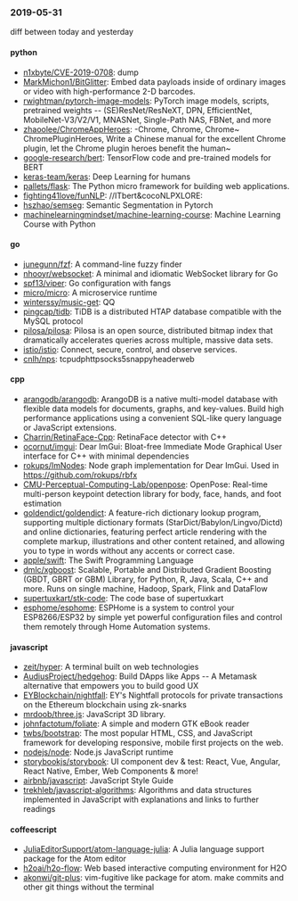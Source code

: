 ### 2019-05-31
diff between today and yesterday

#### python
* [n1xbyte/CVE-2019-0708](https://github.com/n1xbyte/CVE-2019-0708): dump
* [MarkMichon1/BitGlitter](https://github.com/MarkMichon1/BitGlitter):  Embed data payloads inside of ordinary images or video with high-performance 2-D barcodes.
* [rwightman/pytorch-image-models](https://github.com/rwightman/pytorch-image-models): PyTorch image models, scripts, pretrained weights -- (SE)ResNet/ResNeXT, DPN, EfficientNet, MobileNet-V3/V2/V1, MNASNet, Single-Path NAS, FBNet, and more
* [zhaoolee/ChromeAppHeroes](https://github.com/zhaoolee/ChromeAppHeroes): -Chrome, Chrome, Chrome~ ChromePluginHeroes, Write a Chinese manual for the excellent Chrome plugin, let the Chrome plugin heroes benefit the human~
* [google-research/bert](https://github.com/google-research/bert): TensorFlow code and pre-trained models for BERT
* [keras-team/keras](https://github.com/keras-team/keras): Deep Learning for humans
* [pallets/flask](https://github.com/pallets/flask): The Python micro framework for building web applications.
* [fighting41love/funNLP](https://github.com/fighting41love/funNLP): //ITbert&cocoNLPXLORE:
* [hszhao/semseg](https://github.com/hszhao/semseg): Semantic Segmentation in Pytorch
* [machinelearningmindset/machine-learning-course](https://github.com/machinelearningmindset/machine-learning-course):  Machine Learning Course with Python

#### go
* [junegunn/fzf](https://github.com/junegunn/fzf):  A command-line fuzzy finder
* [nhooyr/websocket](https://github.com/nhooyr/websocket): A minimal and idiomatic WebSocket library for Go
* [spf13/viper](https://github.com/spf13/viper): Go configuration with fangs
* [micro/micro](https://github.com/micro/micro): A microservice runtime
* [winterssy/music-get](https://github.com/winterssy/music-get): QQ
* [pingcap/tidb](https://github.com/pingcap/tidb): TiDB is a distributed HTAP database compatible with the MySQL protocol
* [pilosa/pilosa](https://github.com/pilosa/pilosa): Pilosa is an open source, distributed bitmap index that dramatically accelerates queries across multiple, massive data sets.
* [istio/istio](https://github.com/istio/istio): Connect, secure, control, and observe services.
* [cnlh/nps](https://github.com/cnlh/nps): tcpudphttpsocks5snappyheaderweb

#### cpp
* [arangodb/arangodb](https://github.com/arangodb/arangodb):  ArangoDB is a native multi-model database with flexible data models for documents, graphs, and key-values. Build high performance applications using a convenient SQL-like query language or JavaScript extensions.
* [Charrin/RetinaFace-Cpp](https://github.com/Charrin/RetinaFace-Cpp): RetinaFace detector with C++
* [ocornut/imgui](https://github.com/ocornut/imgui): Dear ImGui: Bloat-free Immediate Mode Graphical User interface for C++ with minimal dependencies
* [rokups/ImNodes](https://github.com/rokups/ImNodes): Node graph implementation for Dear ImGui. Used in https://github.com/rokups/rbfx
* [CMU-Perceptual-Computing-Lab/openpose](https://github.com/CMU-Perceptual-Computing-Lab/openpose): OpenPose: Real-time multi-person keypoint detection library for body, face, hands, and foot estimation
* [goldendict/goldendict](https://github.com/goldendict/goldendict): A feature-rich dictionary lookup program, supporting multiple dictionary formats (StarDict/Babylon/Lingvo/Dictd) and online dictionaries, featuring perfect article rendering with the complete markup, illustrations and other content retained, and allowing you to type in words without any accents or correct case.
* [apple/swift](https://github.com/apple/swift): The Swift Programming Language
* [dmlc/xgboost](https://github.com/dmlc/xgboost): Scalable, Portable and Distributed Gradient Boosting (GBDT, GBRT or GBM) Library, for Python, R, Java, Scala, C++ and more. Runs on single machine, Hadoop, Spark, Flink and DataFlow
* [supertuxkart/stk-code](https://github.com/supertuxkart/stk-code): The code base of supertuxkart
* [esphome/esphome](https://github.com/esphome/esphome): ESPHome is a system to control your ESP8266/ESP32 by simple yet powerful configuration files and control them remotely through Home Automation systems.

#### javascript
* [zeit/hyper](https://github.com/zeit/hyper): A terminal built on web technologies
* [AudiusProject/hedgehog](https://github.com/AudiusProject/hedgehog):  Build DApps like Apps -- A Metamask alternative that empowers you to build good UX
* [EYBlockchain/nightfall](https://github.com/EYBlockchain/nightfall): EY's Nightfall protocols for private transactions on the Ethereum blockchain using zk-snarks
* [mrdoob/three.js](https://github.com/mrdoob/three.js): JavaScript 3D library.
* [johnfactotum/foliate](https://github.com/johnfactotum/foliate): A simple and modern GTK eBook reader
* [twbs/bootstrap](https://github.com/twbs/bootstrap): The most popular HTML, CSS, and JavaScript framework for developing responsive, mobile first projects on the web.
* [nodejs/node](https://github.com/nodejs/node): Node.js JavaScript runtime 
* [storybookjs/storybook](https://github.com/storybookjs/storybook): UI component dev & test: React, Vue, Angular, React Native, Ember, Web Components & more!
* [airbnb/javascript](https://github.com/airbnb/javascript): JavaScript Style Guide
* [trekhleb/javascript-algorithms](https://github.com/trekhleb/javascript-algorithms):  Algorithms and data structures implemented in JavaScript with explanations and links to further readings

#### coffeescript
* [JuliaEditorSupport/atom-language-julia](https://github.com/JuliaEditorSupport/atom-language-julia): A Julia language support package for the Atom editor
* [h2oai/h2o-flow](https://github.com/h2oai/h2o-flow): Web based interactive computing environment for H2O
* [akonwi/git-plus](https://github.com/akonwi/git-plus): vim-fugitive like package for atom. make commits and other git things without the terminal
